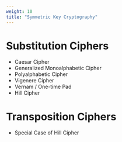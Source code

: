 ```yaml
---
weight: 10
title: "Symmetric Key Cryptography"
---
```


# Substitution Ciphers

- Caesar Cipher
- Generalized Monoalphabetic Cipher
- Polyalphabetic Cipher
- Vigenere Cipher
- Vernam / One-time Pad
- Hill Cipher

# Transposition Ciphers

- Special Case of Hill Cipher
